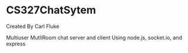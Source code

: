 CS327ChatSytem
==============
Created By Carl Fluke

Multiuser MutliRoom chat server and client
Using node.js, socket.io, and express